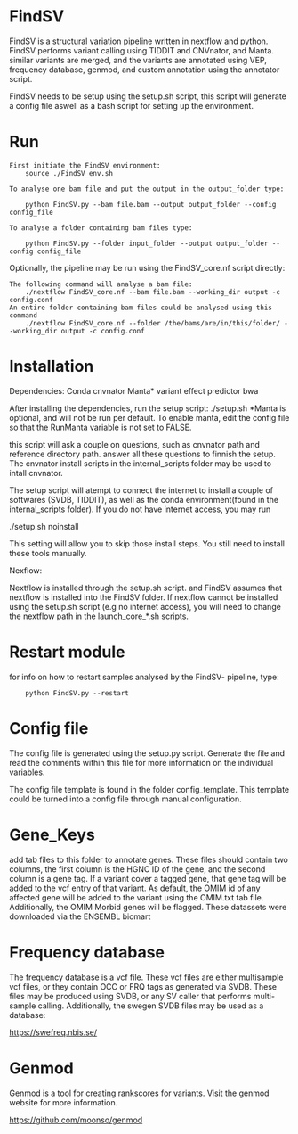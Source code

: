 FindSV
===========
FindSV is a structural variation pipeline written in nextflow and python. FindSV performs variant calling using TIDDIT and CNVnator, and Manta.
similar variants are merged, and the variants are annotated using VEP, frequency database, genmod, and custom annotation using the annotator script.

FindSV needs to be setup using the setup.sh script, this script will generate a config file aswell as a bash script for setting up the environment.

Run
===

    First initiate the FindSV environment:
        source ./FindSV_env.sh
        
    To analyse one bam file and put the output in the output_folder type:

        python FindSV.py --bam file.bam --output output_folder --config config_file

    To analyse a folder containing bam files type:

        python FindSV.py --folder input_folder --output output_folder --config config_file

Optionally, the pipeline may be run using the FindSV_core.nf script directly:
	
	The following command will analyse a bam file:
		./nextflow FindSV_core.nf --bam file.bam --working_dir output -c config.conf
	An entire folder containing bam files could be analysed using this command
		./nextflow FindSV_core.nf --folder /the/bams/are/in/this/folder/ --working_dir output -c config.conf
	
		
Installation
============
Dependencies:
    Conda
    cnvnator
    Manta*
    variant effect predictor
    bwa
   
After installing the dependencies, run the setup script:
    ./setup.sh
*Manta is optional, and will not be run per default. To enable manta, edit the config file so that the RunManta variable is not set to FALSE.
 
this script will ask a couple on questions, such as cnvnator path and reference directory path. answer all these questions to finnish the setup.
The cnvnator install scripts in the internal_scripts folder may be used to intall cnvnator.

The setup script will atempt to connect the internet to install a couple of softwares (SVDB, TIDDIT), as well as the conda environment(found in the internal_scripts folder). If you do not have internet access, you may run

./setup.sh noinstall

This setting will allow you to skip those install steps. You still need to install these tools manually.

Nexflow:

Nextflow is installed through the setup.sh script. and FindSV assumes that nextflow is installed into the FindSV folder.
If nextflow cannot be installed using the setup.sh script (e.g no internet access), you will need to change the nextflow path in the launch_core_*.sh scripts.

Restart module
============
for info on how to restart samples analysed by the FindSV- pipeline, type:

        python FindSV.py --restart

Config file
=========
The config file is generated using the setup.py script. Generate the file and read the comments within 
this file for more information on the individual variables.

The config file template is found in the folder config_template. This template could be turned into a config file through manual configuration.

Gene_Keys
==========

add tab files to this folder to annotate genes.
These files should contain two columns, the first column is the HGNC ID of the  gene, and the second column is a gene tag.
If a variant cover a tagged gene, that gene tag will be added to the vcf entry of that variant. As default, the OMIM id of any
affected gene will be added to the variant using the OMIM.txt tab file. Additionally, the OMIM Morbid genes will be flagged. These datassets were downloaded via the ENSEMBL biomart

Frequency database
==========
The frequency database is a vcf file. These vcf files are either multisample vcf files, or they contain OCC or FRQ tags as generated via SVDB. These files may be produced using SVDB, or any SV caller that performs multi-sample calling.
Additionally, the swegen SVDB files may be used as a database:

https://swefreq.nbis.se/

Genmod
========
Genmod is a tool for creating rankscores for variants. Visit the genmod website for more information.

https://github.com/moonso/genmod



